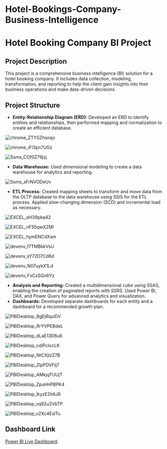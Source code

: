 # Hotel-Bookings-Company-Business-Intelligence

# Hotel Booking Company BI Project

## Project Description

This project is a comprehensive business intelligence (BI) solution for a hotel booking company. It includes data collection, modeling, transformation, and reporting to help the client gain insights into their business operations and make data-driven decisions.


## Project Structure

- **Entity-Relationship Diagram (ERD):** Developed an ERD to identify entities and relationships, then performed mapping and normalization to create an efficient database.

![chrome_ZTYSZhsnqo](https://github.com/alm-safwat/Hotel-Bookings-Company-Business-Intelligence/assets/135442913/9707a86f-1ef3-4c3f-826c-8ad3dfacdb03)

![chrome_iFl3pn7UGz](https://github.com/alm-safwat/Hotel-Bookings-Company-Business-Intelligence/assets/135442913/6a2b8fe0-3343-4012-a02c-ea96c830c2dd)

![Ssms_COf0Z79jzj](https://github.com/alm-safwat/Hotel-Bookings-Company-Business-Intelligence/assets/135442913/d4584237-05c8-47dd-849d-6531cc5cfa23)

  
- **Data Warehouse:** Used dimensional modeling to create a data warehouse for analytics and reporting.

![Ssms_sFrNVODeUv](https://github.com/alm-safwat/Hotel-Bookings-Company-Business-Intelligence/assets/135442913/1525ca69-0ad6-479d-b765-c3735f7cd690)

  
- **ETL Process:** Created mapping sheets to transform and move data from the OLTP database to the data warehouse using SSIS for the ETL process. Applied slow-changing dimension (SCD) and incremental load as necessary.

![EXCEL_shI39pkq42](https://github.com/alm-safwat/Hotel-Bookings-Company-Business-Intelligence/assets/135442913/70344441-1749-424d-b6e3-631b11783b4f)

![EXCEL_nF55qwXZMl](https://github.com/alm-safwat/Hotel-Bookings-Company-Business-Intelligence/assets/135442913/939e9e7b-95db-4d77-9c97-aff384f64da2)

![EXCEL_hymENCdXsm](https://github.com/alm-safwat/Hotel-Bookings-Company-Business-Intelligence/assets/135442913/4fa21223-d020-4172-8c79-f9f00509cbf3)

![devenv_f7TMBkkVsU](https://github.com/alm-safwat/Hotel-Bookings-Company-Business-Intelligence/assets/135442913/e2729bda-629d-437b-9850-a4c890d2486b)

![devenv_sY72D7Cd8d](https://github.com/alm-safwat/Hotel-Bookings-Company-Business-Intelligence/assets/135442913/aff15c36-6f71-45ad-8096-8c7b8655fcce)

![devenv_N07uykX1Ld](https://github.com/alm-safwat/Hotel-Bookings-Company-Business-Intelligence/assets/135442913/a647e5d2-b6b0-49fa-9d25-028212591eae)

![devenv_FxCsSGn6Yz](https://github.com/alm-safwat/Hotel-Bookings-Company-Business-Intelligence/assets/135442913/0b0d8004-2e03-45e7-a6a5-c0fc101aaf42)


- **Analysis and Reporting:** Created a multidimensional cube using SSAS, enabling the creation of paginated reports with SSRS. Used Power BI, DAX, and Power Query for advanced analytics and visualization.
- **Dashboards:** Developed separate dashboards for each entity and a dashboard for a recommended growth plan.

![PBIDesktop_BgEjRqulDV](https://github.com/alm-safwat/Hotel-Bookings-Company-Business-Intelligence/assets/135442913/e2077161-4bf7-4783-9c3f-529246ea865c)

![PBIDesktop_RrYVPEBdeL](https://github.com/alm-safwat/Hotel-Bookings-Company-Business-Intelligence/assets/135442913/38451695-c32b-445d-a616-a491782bb19f)

![PBIDesktop_dLaE13D6u6](https://github.com/alm-safwat/Hotel-Bookings-Company-Business-Intelligence/assets/135442913/94f2d226-0613-4e5b-a225-df48484ab980)

![PBIDesktop_cdiPcIocLK](https://github.com/alm-safwat/Hotel-Bookings-Company-Business-Intelligence/assets/135442913/5994fa94-e889-4a7f-b785-5fb0ae92c437)

![PBIDesktop_NtCXjlzZ7B](https://github.com/alm-safwat/Hotel-Bookings-Company-Business-Intelligence/assets/135442913/a0b91da0-7ceb-4cc4-ae83-d4e35d8f5ddf)

![PBIDesktop_ZlpPDVFtj7](https://github.com/alm-safwat/Hotel-Bookings-Company-Business-Intelligence/assets/135442913/e6300a70-7c25-4fd4-9e06-008e299183b2)

![PBIDesktop_AMkjqTUUjT](https://github.com/alm-safwat/Hotel-Bookings-Company-Business-Intelligence/assets/135442913/a5178098-90b7-4421-9bcf-d819da04e282)

![PBIDesktop_ZpuHnPBPK4](https://github.com/alm-safwat/Hotel-Bookings-Company-Business-Intelligence/assets/135442913/3f20c74b-689f-4b93-b921-9b5e3cdab324)

![PBIDesktop_lkyzE2h6J6](https://github.com/alm-safwat/Hotel-Bookings-Company-Business-Intelligence/assets/135442913/c74d009f-c471-438a-ba2f-55b0125e623a)

![PBIDesktop_vq92u2VbTP](https://github.com/alm-safwat/Hotel-Bookings-Company-Business-Intelligence/assets/135442913/51edb411-517b-4374-8632-ba01668e38c1)

![PBIDesktop_v2Xc4EslTu](https://github.com/alm-safwat/Hotel-Bookings-Company-Business-Intelligence/assets/135442913/2d23060a-cc71-4015-899b-69bdfbec8571)

## Dashboard Link
[Power BI Live Dashboard](https://app.powerbi.com/view?r=eyJrIjoiNGFkODRiMzMtMDE5MC00Y2ViLWE0M2MtYzhkYWNhZTRiZTY0IiwidCI6ImRmODY3OWNkLWE4MGUtNDVkOC05OWFjLWM4M2VkN2ZmOTVhMCJ9&fbclid=IwAR0hMeURbw0XDKHKlX1O6O_19jTP42Ze-AAhHs4L91TFsS8wdUjHcfIAI00_aem_AcbMd2bhB9Tkocq0MxBYkBcPmtLg5sFiTH8WmLn5SnZoIiePBoCruJqjQBG_GW2N4I4WdnXSiMlHaiifz2_7Qhto).

